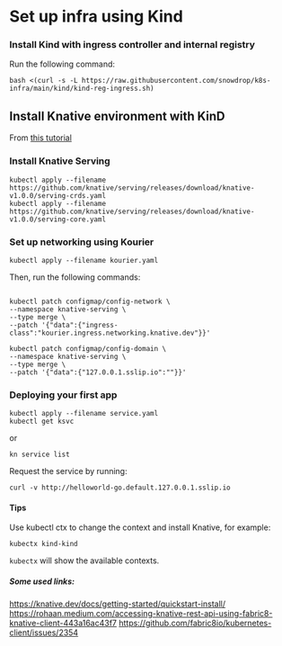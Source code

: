 # Set up infra using Kind

### Install Kind with ingress controller and internal registry

Run the following command: 

````shell
bash <(curl -s -L https://raw.githubusercontent.com/snowdrop/k8s-infra/main/kind/kind-reg-ingress.sh)
````

## Install Knative environment with KinD
From [this tutorial](https://knative.dev/blog/articles/set-up-a-local-knative-environment-with-kind/)


### Install Knative Serving
````shell
kubectl apply --filename https://github.com/knative/serving/releases/download/knative-v1.0.0/serving-crds.yaml
kubectl apply --filename https://github.com/knative/serving/releases/download/knative-v1.0.0/serving-core.yaml
````

### Set up networking using Kourier
````shell
kubectl apply --filename kourier.yaml
````

Then, run the following commands:
````shell

kubectl patch configmap/config-network \
--namespace knative-serving \
--type merge \
--patch '{"data":{"ingress-class":"kourier.ingress.networking.knative.dev"}}'

kubectl patch configmap/config-domain \
--namespace knative-serving \
--type merge \
--patch '{"data":{"127.0.0.1.sslip.io":""}}'

````

### Deploying your first app

````shell
kubectl apply --filename service.yaml
kubectl get ksvc
````
or 
````shell
kn service list
````

Request the service by running:
```shell
curl -v http://helloworld-go.default.127.0.0.1.sslip.io
```

#### Tips

Use kubectl ctx to change the context and install Knative, for example:
````shell
kubectx kind-kind
````

`kubectx` will show the available contexts.

##### Some used links:

https://knative.dev/docs/getting-started/quickstart-install/
https://rohaan.medium.com/accessing-knative-rest-api-using-fabric8-knative-client-443a16ac43f7
https://github.com/fabric8io/kubernetes-client/issues/2354

